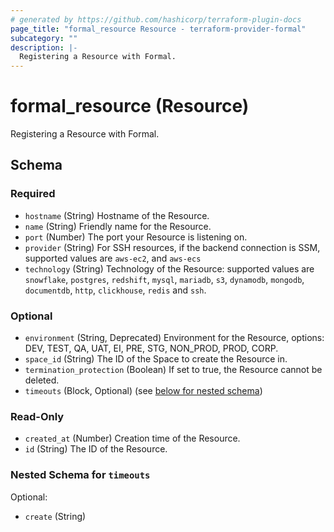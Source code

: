 ```yaml
---
# generated by https://github.com/hashicorp/terraform-plugin-docs
page_title: "formal_resource Resource - terraform-provider-formal"
subcategory: ""
description: |-
  Registering a Resource with Formal.
---
```


# formal_resource (Resource)

Registering a Resource with Formal.



<!-- schema generated by tfplugindocs -->
## Schema

### Required

- `hostname` (String) Hostname of the Resource.
- `name` (String) Friendly name for the Resource.
- `port` (Number) The port your Resource is listening on.
- `provider` (String) For SSH resources, if the backend connection is SSM, supported values are `aws-ec2`, and `aws-ecs`
- `technology` (String) Technology of the Resource: supported values are `snowflake`, `postgres`, `redshift`, `mysql`, `mariadb`, `s3`, `dynamodb`, `mongodb`, `documentdb`, `http`, `clickhouse`, `redis` and `ssh`.

### Optional

- `environment` (String, Deprecated) Environment for the Resource, options: DEV, TEST, QA, UAT, EI, PRE, STG, NON_PROD, PROD, CORP.
- `space_id` (String) The ID of the Space to create the Resource in.
- `termination_protection` (Boolean) If set to true, the Resource cannot be deleted.
- `timeouts` (Block, Optional) (see [below for nested schema](#nestedblock--timeouts))

### Read-Only

- `created_at` (Number) Creation time of the Resource.
- `id` (String) The ID of the Resource.

<a id="nestedblock--timeouts"></a>
### Nested Schema for `timeouts`

Optional:

- `create` (String)
